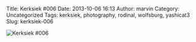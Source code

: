 Title: Kerksiek #006
Date: 2013-10-06 16:13
Author: marvin
Category: Uncategorized
Tags: kerksiek, photography, rodinal, wolfsburg, yashicat3
Slug: kerksiek-006

![Kerksiek \#006]({filename}/images/10117827046_b8acff3a08_b.jpg)

